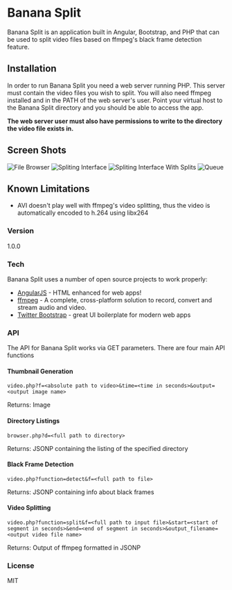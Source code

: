 # Banana Split

Banana Split is an application built in Angular, Bootstrap, and PHP that can be used to split video files based on ffmpeg's black frame detection feature.

## Installation

In order to run Banana Split you need a web server running PHP. This server must contain the video files you wish to split. You will also need ffmpeg installed and in the PATH of the web server's user. Point your virtual host to the Banana Split directory and you should be able to access the app.

**The web server user must also have permissions to write to the directory the video file exists in.**

## Screen Shots

![File Browser](https://cldup.com/CDo6Rq8b01.png "The file browser")
![Spliting Interface](https://cldup.com/nA7SAjPnCi.png "The main splitting interface")
![Spliting Interface With Splits](https://cldup.com/JiwElYOEG9.png "Naming segments of the video")
![Queue](https://cldup.com/WNQ2OYYqCX.png "Queue with a segment being processed")

## Known Limitations

 - AVI doesn't play well with ffmpeg's video splitting, thus the video is automatically encoded to h.264 using libx264

### Version
1.0.0

### Tech

Banana Split uses a number of open source projects to work properly:

* [AngularJS](https://angularjs.org/) - HTML enhanced for web apps!
* [ffmpeg](https://www.ffmpeg.org/) - A complete, cross-platform solution to record, convert and stream audio and video.
* [Twitter Bootstrap](http://getbootstrap.com/) - great UI boilerplate for modern web apps

### API

The API for Banana Split works via GET parameters. There are four main API functions

#### Thumbnail Generation
`video.php?f=<absolute path to video>&time=<time in seconds>&output=<output image name>`

Returns: Image

#### Directory Listings
`browser.php?d=<full path to directory>`

Returns: JSONP containing the listing of the specified directory

#### Black Frame Detection
`video.php?function=detect&f=<full path to file>`

Returns: JSONP containing info about black frames

#### Video Splitting
`video.php?function=split&f=<full path to input file>&start=<start of segment in seconds>&end=<end of segment in seconds>&output_filename=<output video file name>`

Returns: Output of ffmpeg formatted in JSONP

### License

MIT
